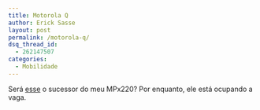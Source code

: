 ```yaml
---
title: Motorola Q
author: Erick Sasse
layout: post
permalink: /motorola-q/
dsq_thread_id:
  - 262147507
categories:
  - Mobilidade
---
```

Ser&aacute; [esse][1] o sucessor do meu MPx220? Por enquanto, ele est&aacute; ocupando a vaga.

 [1]: http://www.davespda.com/index.php?itemid=464